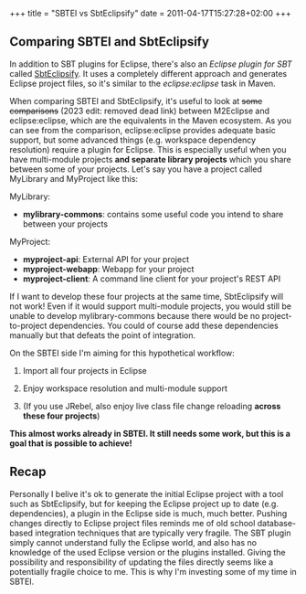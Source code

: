 +++
title = "SBTEI vs SbtEclipsify"
date = 2011-04-17T15:27:28+02:00
+++

## Comparing SBTEI and SbtEclipsify

In addition to SBT plugins for Eclipse, there's also an _Eclipse plugin for SBT_ called [SbtEclipsify](http://github.com/musk/SbtEclipsify). It uses a completely different approach and generates Eclipse project files, so it's similar to the _eclipse:eclipse_ task in Maven.

When comparing SBTEI and SbtEclipsify, it's useful to look at ~~some comparisons~~ (2023 edit: removed dead link) between M2Eclipse and eclipse:eclipse, which are the equivalents in the Maven ecosystem. As you can  see from the comparison, eclipse:eclipse provides adequate basic  support, but some advanced things (e.g. workspace dependency resolution)  require a plugin for Eclipse. This is especially useful when you have multi-module projects **and separate library projects** which you share between some of your projects. Let's say you have a project called MyLibrary and MyProject like this:

MyLibrary:

*   **mylibrary-commons**: contains some useful code you intend to share between your projects

MyProject:

*   **myproject-api**: External API for your project
*   **myproject-webapp**: Webapp for your project
*   **myproject-client**: A command line client for your project's REST API

If I want to develop these four projects at the same time, SbtEclipsify will not work! Even if it would support multi-module projects, you would still be unable to develop mylibrary-commons because there would be no project-to-project dependencies. You could of course add these dependencies manually but that defeats the point of integration.

On the SBTEI side I'm aiming for this hypothetical workflow:

1. Import all four projects in Eclipse

2. Enjoy workspace resolution and multi-module support

3. (If you use JRebel, also enjoy live class file change reloading **across these four projects**)

**This almost works already in SBTEI. It still needs some work, but this is a goal that is possible to achieve!**

## Recap

Personally I belive it's ok to generate the initial Eclipse  project with a tool such as SbtEclipsify, but for keeping the Eclipse  project up to date (e.g. dependencies), a plugin in the Eclipse side is  much, much better. Pushing changes directly to Eclipse project files reminds me of old school database-based integration techniques that are typically very fragile. The SBT plugin simply cannot understand fully the Eclipse world, and also has no knowledge of the used Eclipse version or the plugins installed. Giving the possibility and responsibility of updating the files directly seems like a potentially fragile choice to me. This is why I'm investing some of my time in SBTEI.
